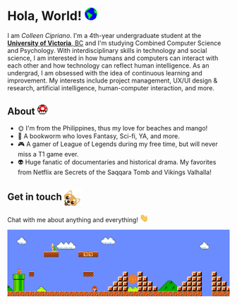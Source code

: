 # Hola, World! <img src="https://github.com/colleenaira/colleenaira/blob/main/Assets/Earth.gif" width="29px">


I am _Colleen Cipriano_. I'm a 4th-year undergraduate student at the <a href="https://www.uvic.ca/"> <b>University of Victoria</b>, BC</a> and I'm studying Combined Computer Science and Psychology. With interdisciplinary skills in technology and social science, I am interested in how humans and computers can interact with each other and how technology can reflect human intelligence. As an undergrad, I am obsessed with the idea of continuous learning and improvement. My interests include project management, UX/UI design & research, artificial intelligence, human-computer interaction, and more.  



## About  <img src="https://github.com/colleenaira/colleenaira/blob/main/Assets/powerup.gif" width="23px">
- :sun_with_face: I'm from the Philippines, thus my love for beaches and mango! 
- :book: A bookworm who loves Fantasy, Sci-fi, YA, and more. 
- :video_game: A gamer of League of Legends during my free time, but will never miss a T1 game ever. 
- 👽️ Huge fanatic of documentaries and historical drama. My favorites from Netflix are Secrets of the Saqqara Tomb and Vikings Valhalla! 


## Get in touch  <img align="center" alt="shiblob-photo" src="https://github.com/colleenaira/colleenaira/blob/main/Assets/shiblob-photo.png" width="40"/>
Chat with me about anything and everything! <img src="https://github.com/colleenaira/colleenaira/blob/main//Assets/Hi.gif" width="20px">


<img src="https://github.com/colleenaira/colleenaira/blob/main/Assets/Mario_Gameplay.gif" alt="Mario Game" width="980">


<!--
**colleenaira/colleenaira** is a ✨ _special_ ✨ repository because its `README.md` (this file) appears on your GitHub profile.

Here are some ideas to get you started:

- 🔭 I’m currently working on ...
- 🌱 I’m currently learning ...
- 👯 I’m looking to collaborate on ...
- 🤔 I’m looking for help with ...
- 💬 Ask me about ...
- 📫 How to reach me: ...
- 😄 Pronouns: ...
- ⚡ Fun fact: ...
-->
